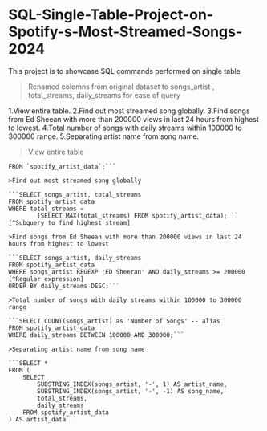 # SQL-Single-Table-Project-on-Spotify-s-Most-Streamed-Songs-2024
This project is to showcase SQL commands performed on single table

>Renamed colomns from original dataset to songs_artist , total_streams, daily_streams for ease of query

1.View entire table.
2.Find out most streamed song globally.
3.Find songs from Ed Sheean with more than 200000 views in last 24 hours from highest to lowest.
4.Total number of songs with daily streams within 100000 to 300000 range.
5.Separating artist name from song name.


>View entire table

```SELECT *
FROM `spotify_artist_data`;```

>Find out most streamed song globally

```SELECT songs_artist, total_streams
FROM spotify_artist_data
WHERE total_streams = 
		(SELECT MAX(total_streams) FROM spotify_artist_data);``` [^Subquery to find highest stream]

>Find songs from Ed Sheean with more than 200000 views in last 24 hours from highest to lowest

```SELECT songs_artist, daily_streams
FROM spotify_artist_data
WHERE songs_artist REGEXP 'ED Sheeran' AND daily_streams >= 200000  [^Regular expression]
ORDER BY daily_streams DESC;```

>Total number of songs with daily streams within 100000 to 300000 range

```SELECT COUNT(songs_artist) as 'Number of Songs' -- alias
FROM spotify_artist_data
WHERE daily_streams BETWEEN 100000 AND 300000;```

>Separating artist name from song name

```SELECT *
FROM (
    SELECT
        SUBSTRING_INDEX(songs_artist, '-', 1) AS artist_name,
        SUBSTRING_INDEX(songs_artist, '-', -1) AS song_name,
        total_streams,
        daily_streams
    FROM spotify_artist_data
) AS artist_data```
